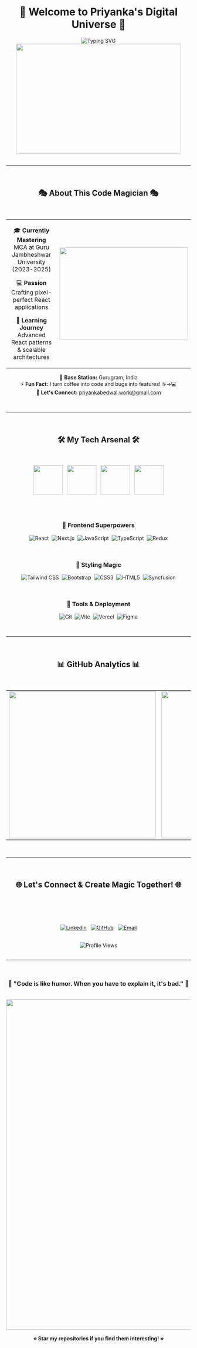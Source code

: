 <div align="center">

# 🌟 Welcome to Priyanka's Digital Universe 🌟

<img src="https://readme-typing-svg.herokuapp.com?font=Fira+Code&size=32&duration=3000&pause=1000&color=FF6B9D&center=true&vCenter=true&width=700&lines=Hello+World!+I'm+Priyanka+%F0%9F%91%8B;Frontend+React+Developer+%F0%9F%9A%80;Building+Amazing+User+Experiences+%E2%9C%A8;Welcome+to+my+Code+Galaxy+%F0%9F%8C%8C" alt="Typing SVG" />

<br/>

<img src="https://media.giphy.com/media/L1R1tvI9svkIWwpVYr/giphy.gif" width="450" height="300">

</div>

<br/>

---

<br/>

<div align="center">

## 🎭 About This Code Magician 🎭

</div>

<br/>

<table align="center">
<tr>
<td align="center" width="50%">

🎓 **Currently Mastering**  
MCA at Guru Jambheshwar University (2023-2025)

💻 **Passion**  
Crafting pixel-perfect React applications

🌱 **Learning Journey**  
Advanced React patterns & scalable architectures

</td>
<td align="center" width="50%">

<img src="https://media.giphy.com/media/WUlplcMpOCEmTGBtBW/giphy.gif" width="350" height="250">

</td>
</tr>
</table>

<div align="center">

📍 **Base Station:** Gurugram, India  
⚡ **Fun Fact:** I turn coffee into code and bugs into features! ☕→💻  
💌 **Let's Connect:** priyankabedwal.work@gmail.com

</div>

<br/>

---

<br/>

<div align="center">

## 🛠️ My Tech Arsenal 🛠️

<br/>

<img src="https://user-images.githubusercontent.com/74038190/212257454-16e3712e-945a-4ca2-b238-408ad0bf87e6.gif" width="80">&nbsp;&nbsp;
<img src="https://user-images.githubusercontent.com/74038190/212257472-08e52665-c503-4bd9-aa20-f5a4dae769b5.gif" width="80">&nbsp;&nbsp;
<img src="https://user-images.githubusercontent.com/74038190/212257465-7ce8d493-cac5-494e-982a-5a9deb852c4b.gif" width="80">&nbsp;&nbsp;
<img src="https://user-images.githubusercontent.com/74038190/212257467-871d32b7-e401-42e8-a166-fcfd7baa4c6b.gif" width="80">

<br/><br/>

### 🚀 Frontend Superpowers

![React](https://img.shields.io/badge/React-20232A?style=for-the-badge&logo=react&logoColor=61DAFB)&nbsp;
![Next.js](https://img.shields.io/badge/Next.js-000000?style=for-the-badge&logo=nextdotjs&logoColor=white)&nbsp;
![JavaScript](https://img.shields.io/badge/JavaScript-F7DF1E?style=for-the-badge&logo=javascript&logoColor=black)&nbsp;
![TypeScript](https://img.shields.io/badge/TypeScript-007ACC?style=for-the-badge&logo=typescript&logoColor=white)&nbsp;
![Redux](https://img.shields.io/badge/Redux-593D88?style=for-the-badge&logo=redux&logoColor=white)

<br/>

### 🎨 Styling Magic

![Tailwind CSS](https://img.shields.io/badge/Tailwind_CSS-38B2AC?style=for-the-badge&logo=tailwind-css&logoColor=white)&nbsp;
![Bootstrap](https://img.shields.io/badge/Bootstrap-563D7C?style=for-the-badge&logo=bootstrap&logoColor=white)&nbsp;
![CSS3](https://img.shields.io/badge/CSS3-1572B6?style=for-the-badge&logo=css3&logoColor=white)&nbsp;
![HTML5](https://img.shields.io/badge/HTML5-E34F26?style=for-the-badge&logo=html5&logoColor=white)&nbsp;
![Syncfusion](https://img.shields.io/badge/Syncfusion-FF6B9D?style=for-the-badge&logo=syncfusion&logoColor=white)

<br/>

### 🔧 Tools & Deployment

![Git](https://img.shields.io/badge/Git-F05032?style=for-the-badge&logo=git&logoColor=white)&nbsp;
![Vite](https://img.shields.io/badge/Vite-646CFF?style=for-the-badge&logo=vite&logoColor=white)&nbsp;
![Vercel](https://img.shields.io/badge/Vercel-000000?style=for-the-badge&logo=vercel&logoColor=white)&nbsp;
![Figma](https://img.shields.io/badge/Figma-F24E1E?style=for-the-badge&logo=figma&logoColor=white)

</div>

<br/>

---

<br/>

<div align="center">

## 📊 GitHub Analytics 📊

<br/>

<table align="center">
<tr>
<td align="center">
<img width="400" src="https://github-readme-stats.vercel.app/api?username=priyankabedwal777&show_icons=true&theme=radical&hide_border=true&bg_color=0D1117&title_color=FF6B9D&icon_color=FF6B9D&text_color=FFF">
</td>
<td align="center">
<img width="400" src="https://github-readme-stats.vercel.app/api/top-langs/?username=priyankabedwal777&layout=compact&theme=radical&hide_border=true&bg_color=0D1117&title_color=FF6B9D&text_color=FFF">
</td>
</tr>
</table>

<!-- <br/> -->

</div>

<br/>

---

<br/>

<div align="center">

## 🌐 Let's Connect & Create Magic Together! 🌐

<br/>

<!-- <img src="https://media.giphy.com/media/du3J3cXyzhj75IOgvA/giphy.gif" width="400" height="250"> -->

<br/><br/>

[![LinkedIn](https://img.shields.io/badge/LinkedIn-0077B5?style=for-the-badge&logo=linkedin&logoColor=white)](https://www.linkedin.com/in/priyanka-bedwal-6a66a4281/)&nbsp;&nbsp;
[![GitHub](https://img.shields.io/badge/GitHub-100000?style=for-the-badge&logo=github&logoColor=white)](https://github.com/priyankabedwal777)&nbsp;&nbsp;
[![Email](https://img.shields.io/badge/Email-D14836?style=for-the-badge&logo=gmail&logoColor=white)](mailto:priyankabedwal.work@gmail.com)

<br/>

<img src="https://komarev.com/ghpvc/?username=priyankabedwal777&label=Profile%20Views&color=FF6B9D&style=for-the-badge" alt="Profile Views" />

</div>

<br/>

---

<br/>

<div align="center">

### 💫 "Code is like humor. When you have to explain it, it's bad." 💫

<br/>

<img src="https://user-images.githubusercontent.com/74038190/212284100-561aa473-3905-4a80-b561-0d28506553ee.gif" width="900">

<br/>

**⭐ Star my repositories if you find them interesting! ⭐**

</div>

<br/>
